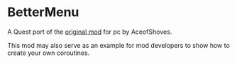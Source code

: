 # BetterMenu

A Quest port of the [original mod](https://github.com/AceofShovels/BetterMenu) for pc by AceofShoves.

This mod may also serve as an example for mod developers to show how to create your own coroutines.